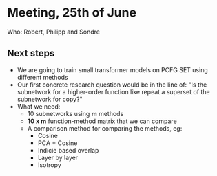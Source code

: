 # Meeting, 25th of June

Who: Robert, Philipp and Sondre

## Next steps

- We are going to train small transformer models on PCFG SET using
  different methods
- Our first concrete research question would be in the line of: "Is the
  subnetwork for a higher-order function like repeat a superset of the
  subnetwork for copy?"
- What we need:
    - 10 subnetworks using **m** methods
    - **10 x m** function-method matrix that we can compare
    - A comparison method for comparing the methods, eg:
        - Cosine
        - PCA + Cosine
        - Indicie based overlap
        - Layer by layer
        - Isotropy

